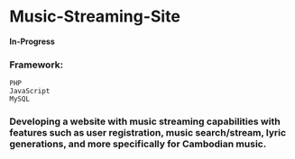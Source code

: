 # Music-Streaming-Site

**In-Progress**

### Framework: 
```
PHP
JavaScript
MySQL
```
### Developing a website with music streaming capabilities with features such as user registration, music search/stream, lyric generations, and more specifically for Cambodian music. 

